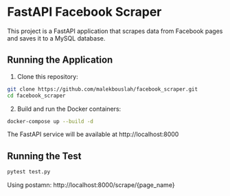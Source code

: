 # FastAPI Facebook Scraper

This project is a FastAPI application that scrapes data from Facebook pages and saves it to a MySQL database.

## Running the Application

1. Clone this repository:

```bash
git clone https://github.com/malekbouslah/facebook_scraper.git
cd facebook_scraper
```
2. Build and run the Docker containers:
```bash
docker-compose up --build -d
```
The FastAPI service will be available at http://localhost:8000

## Running the Test
```bash
pytest test.py
```
Using postamn:
http://localhost:8000/scrape/{page_name}

